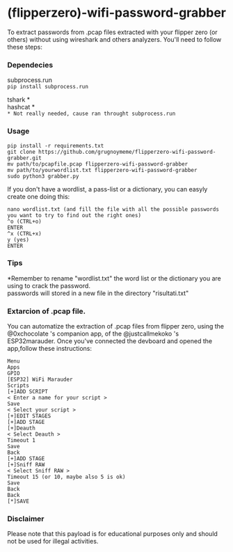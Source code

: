 # (flipperzero)-wifi-password-grabber

To extract passwords from .pcap files extracted with your flipper zero (or others) without using wireshark and others analyzers. You'll need to follow these steps:

### Dependecies     
subprocess.run   
`pip install subprocess.run`

tshark *        
hashcat *  
` * Not really needed, cause ran throught subprocess.run `

### Usage 
```
pip install -r requirements.txt
git clone https://github.com/grugnoymeme/flipperzero-wifi-password-grabber.git
mv path/to/pcapfile.pcap flipperzero-wifi-password-grabber
mv path/to/yourwordlist.txt flipperzero-wifi-password-grabber
sudo python3 grabber.py
```
If you don't have a wordlist, a pass-list or a dictionary, you can easyly create one doing this:
```
nano wordlist.txt (and fill the file with all the possible passwords you want to try to find out the right ones)
^o (CTRL+o)
ENTER
^x (CTRL+x)
y (yes)
ENTER
```
### Tips
*Remember to rename "wordlist.txt" the word list or the dictionary you are using to crack the password.  
passwords will stored in a new file in the directory "risultati.txt"

### Extarcion of .pcap file.  
You can automatize the extraction of .pcap files from flipper zero, using the @0xchocolate 's companion app, of the @justcallmekoko 's ESP32marauder.
Once you've connected the devboard and opened the app,follow these instructions:    
```
Menu    
Apps    
GPIO    
[ESP32] WiFi Marauder    
Scripts
[+]ADD SCRIPT
< Enter a name for your script >
Save
< Select your script >
[+]EDIT STAGES
[+]ADD STAGE
[+]Deauth
< Select Deauth >
Timeout 1
Save
Back
[+]ADD STAGE
[+]Sniff RAW
< Select Sniff RAW >
Timeout 15 (or 10, maybe also 5 is ok)
Save
Back
Back
[*]SAVE
```

### Disclaimer

Please note that this payload is for educational purposes only and should not be used for illegal activities.

